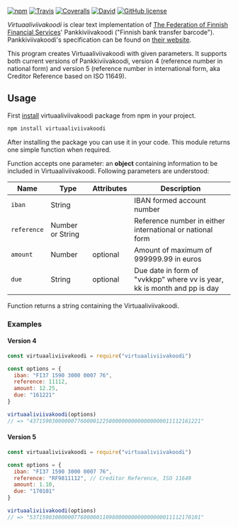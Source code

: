 [![npm](https://img.shields.io/npm/v/virtuaaliviivakoodi.svg)](https://www.npmjs.com/package/virtuaaliviivakoodi)
[![Travis](https://img.shields.io/travis/akselinurmio/virtuaaliviivakoodi.svg)](https://travis-ci.org/akselinurmio/virtuaaliviivakoodi)
[![Coveralls](https://img.shields.io/coveralls/akselinurmio/virtuaaliviivakoodi.svg)](https://coveralls.io/github/akselinurmio/virtuaaliviivakoodi)
[![David](https://img.shields.io/david/akselinurmio/virtuaaliviivakoodi.svg)](https://david-dm.org/akselinurmio/virtuaaliviivakoodi)
[![GitHub license](https://img.shields.io/badge/license-MIT-blue.svg)](https://raw.githubusercontent.com/akselinurmio/virtuaaliviivakoodi/master/LICENSE)

*Virtuaaliviivakoodi* is clear text implementation of [The Federation of Finnish Financial Services](http://www.finanssiala.fi/en)' Pankkiviivakoodi ("Finnish bank transfer barcode"). Pankkiviivakoodi's specification can be found on [their website](http://www.finanssiala.fi/maksujenvalitys/dokumentit/Pankkiviivakoodi-opas.pdf "Pankkiviivakoodi-opas").

This program creates Virtuaaliviivakoodi with given parameters. It supports both current versions of Pankkiviivakoodi, version 4 (reference number in national form) and version 5 (reference number in international form, aka Creditor Reference based on ISO 11649).

## Usage

First [install](https://docs.npmjs.com/getting-started/installing-npm-packages-locally "Installing npm packages locally") virtuaaliviivakoodi package from npm in your project.

```sh
npm install virtuaaliviivakoodi
```

After installing the package you can use it in your code. This module returns one simple function when required.

Function accepts one parameter: an **object** containing information to be included in Virtuaaliviivakoodi. Following parameters are understood:

| Name | Type | Attributes | Description |
| --- | --- | --- | --- |
| `iban` | String | | IBAN formed account number |
| `reference` | Number or String | | Reference number in either international or national form |
| `amount` | Number | optional | Amount of maximum of 999999.99 in euros |
| `due` | String | optional | Due date in form of "vvkkpp" where vv is year, kk is month and pp is day |

Function returns a string containing the Virtuaaliviivakoodi.

### Examples

#### Version 4

```javascript
const virtuaaliviivakoodi = require("virtuaaliviivakoodi")

const options = {
  iban: "FI37 1590 3000 0007 76",
  reference: 11112,
  amount: 12.25,
  due: "161221"
}

virtuaaliviivakoodi(options)
// => "437159030000007760000122500000000000000000011112161221"
```

#### Version 5

```javascript
const virtuaaliviivakoodi = require("virtuaaliviivakoodi")

const options = {
  iban: "FI37 1590 3000 0007 76",
  reference: "RF9811112", // Creditor Reference, ISO 11649
  amount: 1.10,
  due: "170101"
}

virtuaaliviivakoodi(options)
// => "537159030000007760000011098000000000000000011112170101"
```
